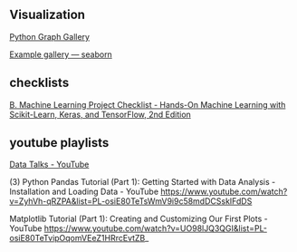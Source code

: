 ## Visualization   

[Python Graph Gallery](https://www.python-graph-gallery.com/)

[Example gallery — seaborn](http://seaborn.pydata.org/examples/index.html)


## checklists  

[B. Machine Learning Project Checklist - Hands-On Machine Learning with Scikit-Learn, Keras, and TensorFlow, 2nd Edition](https://learning.oreilly.com/library/view/hands-on-machine-learning/9781492032632/app02.html#project_checklist_appendix) 


## youtube playlists  

[Data Talks - YouTube](https://www.youtube.com/c/DataTalks/playlists) 

(3) Python Pandas Tutorial (Part 1): Getting Started with Data Analysis - Installation and Loading Data - YouTube
https://www.youtube.com/watch?v=ZyhVh-qRZPA&list=PL-osiE80TeTsWmV9i9c58mdDCSskIFdDS

Matplotlib Tutorial (Part 1): Creating and Customizing Our First Plots - YouTube
https://www.youtube.com/watch?v=UO98lJQ3QGI&list=PL-osiE80TeTvipOqomVEeZ1HRrcEvtZB_